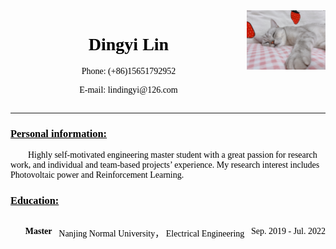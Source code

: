 <div style="font-family: 'Times New Roman', Times, serif;color: black;">
    <div style="display: flex;">
        <div style="width: 75%;margin: 0 auto;text-align: center;">
            <h1 style="color: black;font-weight: 700;">Dingyi Lin</h1>
            <p>Phone: (+86)15651792952</p>
            <p>E-mail: lindingyi@126.com</p>
        </div>
        <div style="width: 25%;">
            <img src="./1041BA21-69FA-43EB-BEA8-B313F63C0C9E.jpeg" width="100%"/>
        </div>
    </div>
    <hr/>
    <h3 style="color: black"><u>Personal information:</u></h3>
    <p style="text-indent: 2em;">Highly self-motivated engineering master student with a great passion for research work, and
        individual and team-based projects’ experience. My research interest includes Photovoltaic power and
        Reinforcement Learning.</p>
    <h3 style="color: black"><u>Education:</u></h3>
    <ul>
        <li style="display: flex;justify-content: space-between;">
            <p style="font-weight: 600;">Master</p>
            <p>Nanjing Normal University， Electrical Engineering</p>
            <p>Sep. 2019 - Jul. 2022</p>
        </li>
    </ul>
</div>
